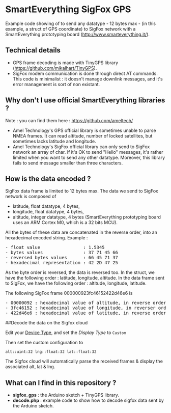# SmartEverything SigFox GPS
Example code showing of to send any datatype - 12 bytes max - (in this example, a struct of GPS coordinate) to SigFox network with a SmartEverything prototyping board (http://www.smarteverything.it/).


## Technical details
- GPS frame decoding is made with TinyGPS library (https://github.com/mikalhart/TinyGPS).
- SigFox modem communication is done through direct AT commands. This code is minimalist : it doesn't manage downlink messages, and it's error management is sort of non existant.


## Why don't I use official SmartEverything libraries ?
Note : you can find them here : https://github.com/ameltech/

- Amel Technology's GPS official library is sometimes unable to parse NMEA frames. It can read altitude, number of locked satellites, but sometimes lacks latitude and longitude.
- Amel Technology's SigFox official library can only send to SigFox network an array of char. If it's OK  to send "Hello" messages, it's rather limited when you want to send any other datatype. Moreover, this library fails to send message smaller than three characters.


## How is the data encoded ?

SigFox data frame is limited to 12 bytes max. The data we send to SigFox network is composed of
- latitude, float datatype, 4 bytes,
- longitude, float datatype, 4 bytes,
- altitude, integer datatype, 4 bytes (SmartEverything prototyping board uses an ARM Cortex M0, which is a 32 bits MCU).

All the bytes of these data are concatenated in the reverse order, into an hexadecimal encoded string. Example :
<pre>
- float value                : 1.5345
- bytes values               : 37 71 45 66
- reversed bytes values      : 66 45 71 37
- hexadecimal representation : 42 2D 47 25
</pre>

As the byte order is reversed, the data is reversed too. In the struct, we have the following order : latitude, longitude, altitude. In the data frame sent to SigFox, we have the following order : altitude, longitude, latitude.

The following SigFox frame 000000923fc46152422d46e6 is
<pre>
- 00000092 : hexadecimal value of altitude, in reverse order   : 146
- 3fc46152 : hexadecimal value of longitude, in reverser order : 1.5342199802399
- 422d46e6 : hexadecimal value of latitude, in reverse order   : 43.319236755371
</pre>


##Decode the data on the Sigfox cloud

Edit your [Device Type](https://backend.sigfox.com/devicetype/:id/edit), and set the _Display Type_ to `Custom`

Then set the custom configuration to

```
alt::uint:32 lng::float:32 lat::float:32
```

The Sigfox cloud will automatically parse the received frames & display the associated alt, lat & lng.

## What can I find in this repository ?
- __sigfox_gps__ : the Arduino sketch + TinyGPS library.
- __decode.php__ : example code to show how to decode sigfox data sent by the Arduino sketch.
